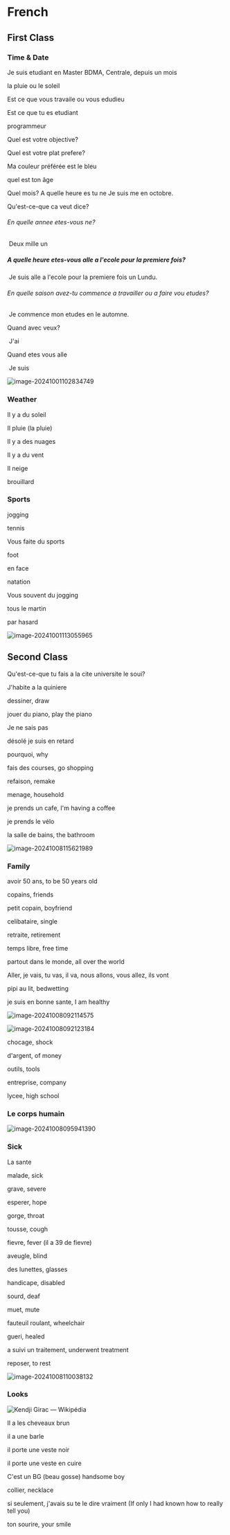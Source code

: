 # French

## First Class

### Time & Date

Je suis etudiant en Master BDMA, Centrale, depuis un mois

la pluie ou le soleil

Est ce que vous travaile ou vous edudieu

Est ce que tu es etudiant

programmeur

Quel est votre objective? 

Quel est votre plat prefere?

Ma couleur préférée est le bleu

quel est ton âge

Quel mois? A quelle heure es tu ne Je suis me en octobre.

Qu'est-ce-que ca veut dice?

###### En quelle annee etes-vous ne?

​	Deux mille un

##### A quelle heure etes-vous alle a l'ecole pour la premiere fois?

​	Je suis alle a l'ecole pour la premiere fois un Lundu. 

###### En quelle saison avez-tu commence a travailler ou a faire vou etudes?

​	Je commence mon etudes en le automne. 

Quand avec veux?

​	J'ai

Quand etes vous alle

​	Je suis

![image-20241001102834749](/home/yutao/.config/Typora/typora-user-images/image-20241001102834749.png)

### Weather

Il y a du soleil

Il pluie (la pluie)

Il y a des nuages

Il y a du vent

Il neige

brouillard





### Sports

jogging

tennis

Vous faite du sports

foot 

en face

natation

Vous souvent du jogging

tous le martin

par hasard

![image-20241001113055965](/home/yutao/.config/Typora/typora-user-images/image-20241001113055965.png)







## Second Class

Qu'est-ce-que tu fais a la cite universite le soui? 

J'habite a la quiniere

dessiner, draw

jouer du piano, play the piano

Je ne sais pas

désolé je suis en retard

pourquoi, why

fais des courses, go shopping

refaison, remake

menage, household

je prends un cafe, I'm having a coffee

je prends le vélo

la salle de bains, the bathroom

![image-20241008115621989](/home/yutao/.config/Typora/typora-user-images/image-20241008115621989.png)



### Family

avoir 50 ans, to be 50 years old

copains, friends

petit copain, boyfriend

celibataire, single

retraite, retirement

temps libre, free time

partout dans le monde, all over the world

Aller, je vais, tu vas, il va, nous allons, vous allez, ils vont

pipi au lit, bedwetting

je suis en bonne sante, I am healthy

![image-20241008092114575](/home/yutao/.config/Typora/typora-user-images/image-20241008092114575.png)

![image-20241008092123184](/home/yutao/.config/Typora/typora-user-images/image-20241008092123184.png)

chocage, shock

d'argent, of money

outils, tools

entreprise, company

lycee, high school



### Le corps humain

![image-20241008095941390](/home/yutao/.config/Typora/typora-user-images/image-20241008095941390.png)



### Sick

La sante

malade, sick

grave, severe

esperer, hope

gorge, throat

tousse, cough

fievre, fever (il a 39 de fievre)

aveugle, blind

des lunettes, glasses

handicape, disabled

sourd, deaf

muet, mute

fauteuil roulant, wheelchair

gueri, healed

a suivi un traitement, underwent treatment

reposer, to rest

![image-20241008110038132](/home/yutao/.config/Typora/typora-user-images/image-20241008110038132.png)



### Looks

![Kendji Girac — Wikipédia](https://upload.wikimedia.org/wikipedia/commons/e/e2/Kendji_Girac_Belval_2016.jpg)

Il a les cheveaux brun

il a une barle

il porte une veste noir

il porte une veste en cuire

C'est un BG (beau gosse) handsome boy

collier, necklace







si seulement, j'avais su te le dire vraiment (If only I had known how to really tell you)

ton sourire, your smile
